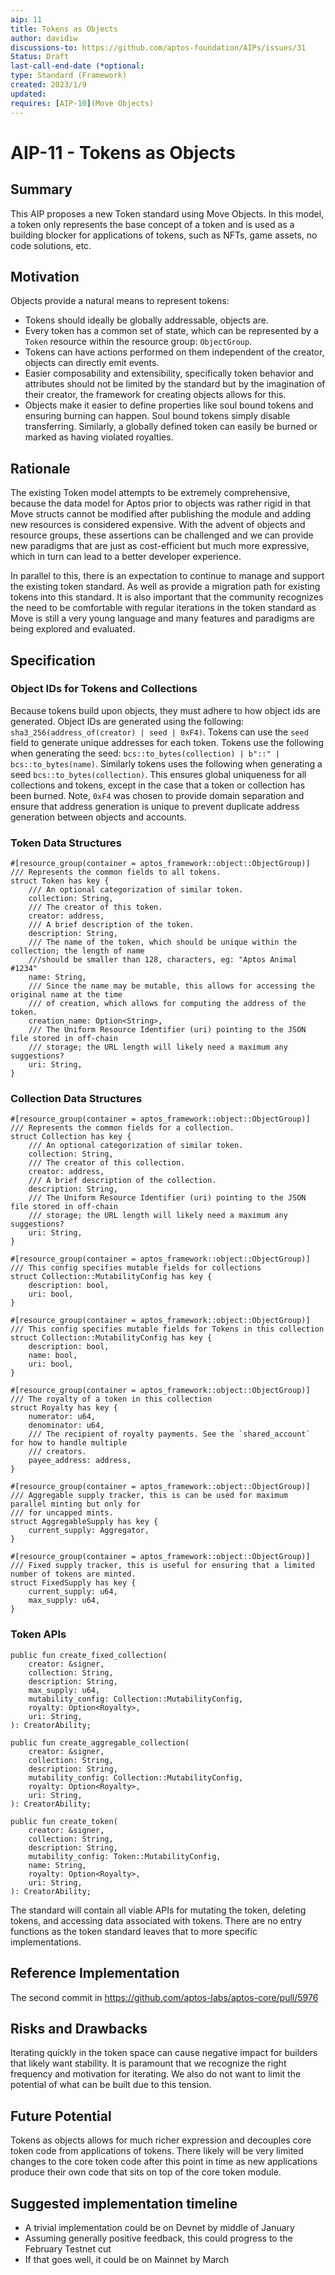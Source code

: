 ```yaml
---
aip: 11
title: Tokens as Objects
author: davidiw
discussions-to: https://github.com/aptos-foundation/AIPs/issues/31
Status: Draft
last-call-end-date (*optional:
type: Standard (Framework)
created: 2023/1/9
updated:
requires: [AIP-10](Move Objects)
---
```


# AIP-11 - Tokens as Objects

## Summary

This AIP proposes a new Token standard using Move Objects. In this model, a token only represents the base concept of a token and is used as a building blocker for applications of tokens, such as NFTs, game assets, no code solutions, etc.

## Motivation

Objects provide a natural means to represent tokens:

- Tokens should ideally be globally addressable, objects are.
- Every token has a common set of state, which can be represented by a `Token` resource within the resource group: `ObjectGroup`.
- Tokens can have actions performed on them independent of the creator, objects can directly emit events.
- Easier composability and extensibility, specifically token behavior and attributes should not be limited by the standard but by the imagination of their creator, the framework for creating objects allows for this.
- Objects make it easier to define properties like soul bound tokens and ensuring burning can happen. Soul bound tokens simply disable transferring. Similarly, a globally defined token can easily be burned or marked as having violated royalties.

## Rationale

The existing Token model attempts to be extremely comprehensive, because the data model for Aptos prior to objects was rather rigid in that Move structs cannot be modified after publishing the module and adding new resources is considered expensive. With the advent of objects and resource groups, these assertions can be challenged and we can provide new paradigms that are just as cost-efficient but much more expressive, which in turn can lead to a better developer experience.

In parallel to this, there is an expectation to continue to manage and support the existing token standard. As well as provide a migration path for existing tokens into this standard. It is also important that the community recognizes the need to be comfortable with regular iterations in the token standard as Move is still a very young language and many features and paradigms are being explored and evaluated.

## Specification

### Object IDs for Tokens and Collections

Because tokens build upon objects, they must adhere to how object ids are generated. Object IDs are generated using the following: `sha3_256(address_of(creator) | seed | 0xF4)`. Tokens can use the `seed` field to generate unique addresses for each token. Tokens use the following when generating the seed: `bcs::to_bytes(collection) | b"::" | bcs::to_bytes(name)`. Similarly tokens uses the following when generating a seed `bcs::to_bytes(collection)`. This ensures global uniqueness for all collections and tokens, except in the case that a token or collection has been burned. Note, `0xF4` was chosen to provide domain separation and ensure that address generation is unique to prevent duplicate address generation between objects and accounts.

### Token Data Structures

```move
#[resource_group(container = aptos_framework::object::ObjectGroup)]
/// Represents the common fields to all tokens.
struct Token has key {
    /// An optional categorization of similar token.
    collection: String,
    /// The creator of this token.
    creator: address,
    /// A brief description of the token.
    description: String,
    /// The name of the token, which should be unique within the collection; the length of name
    ///should be smaller than 128, characters, eg: "Aptos Animal #1234"
    name: String,
    /// Since the name may be mutable, this allows for accessing the original name at the time
    /// of creation, which allows for computing the address of the token.
    creation_name: Option<String>,
    /// The Uniform Resource Identifier (uri) pointing to the JSON file stored in off-chain
    /// storage; the URL length will likely need a maximum any suggestions?
    uri: String,
}
```

### Collection Data Structures

```move
#[resource_group(container = aptos_framework::object::ObjectGroup)]
/// Represents the common fields for a collection.
struct Collection has key {
    /// An optional categorization of similar token.
    collection: String,
    /// The creator of this collection.
    creator: address,
    /// A brief description of the collection.
    description: String,
    /// The Uniform Resource Identifier (uri) pointing to the JSON file stored in off-chain
    /// storage; the URL length will likely need a maximum any suggestions?
    uri: String,
}

#[resource_group(container = aptos_framework::object::ObjectGroup)]
/// This config specifies mutable fields for collections
struct Collection::MutabilityConfig has key {
    description: bool,
    uri: bool,
}

#[resource_group(container = aptos_framework::object::ObjectGroup)]
/// This config specifies mutable fields for Tokens in this collection
struct Collection::MutabilityConfig has key {
    description: bool,
    name: bool,
    uri: bool,
}

#[resource_group(container = aptos_framework::object::ObjectGroup)]
/// The royalty of a token in this collection
struct Royalty has key {
    numerator: u64,
    denominator: u64,
    /// The recipient of royalty payments. See the `shared_account` for how to handle multiple
    /// creators.
    payee_address: address,
}

#[resource_group(container = aptos_framework::object::ObjectGroup)]
/// Aggregable supply tracker, this is can be used for maximum parallel minting but only for
/// for uncapped mints.
struct AggregableSupply has key {
    current_supply: Aggregator,
}

#[resource_group(container = aptos_framework::object::ObjectGroup)]
/// Fixed supply tracker, this is useful for ensuring that a limited number of tokens are minted.
struct FixedSupply has key {
    current_supply: u64,
    max_supply: u64,
}
```

### Token APIs

```move
public fun create_fixed_collection(
    creator: &signer,
    collection: String,
    description: String,
    max_supply: u64,
    mutability_config: Collection::MutabilityConfig,
    royalty: Option<Royalty>,
    uri: String,
): CreatorAbility;

public fun create_aggregable_collection(
    creator: &signer,
    collection: String,
    description: String,
    mutability_config: Collection::MutabilityConfig,
    royalty: Option<Royalty>,
    uri: String,
): CreatorAbility;

public fun create_token(
    creator: &signer,
    collection: String,
    description: String,
    mutability_config: Token::MutabilityConfig,
    name: String,
    royalty: Option<Royalty>,
    uri: String,
): CreatorAbility;
```

The standard will contain all viable APIs for mutating the token, deleting tokens, and accessing data associated with tokens. There are no entry functions as the token standard leaves that to more specific implementations.

## Reference Implementation

The second commit in https://github.com/aptos-labs/aptos-core/pull/5976

## Risks and Drawbacks

Iterating quickly in the token space can cause negative impact for builders that likely want stability. It is paramount that we recognize the right frequency and motivation for iterating. We also do not want to limit the potential of what can be built due to this tension.

## Future Potential

Tokens as objects allows for much richer expression and decouples core token code from applications of tokens. There likely will be very limited changes to the core token code after this point in time as new applications produce their own code that sits on top of the core token module. 

## Suggested implementation timeline

- A trivial implementation could be on Devnet by middle of January
- Assuming generally positive feedback, this could progress to the February Testnet cut
- If that goes well, it could be on Mainnet by March
